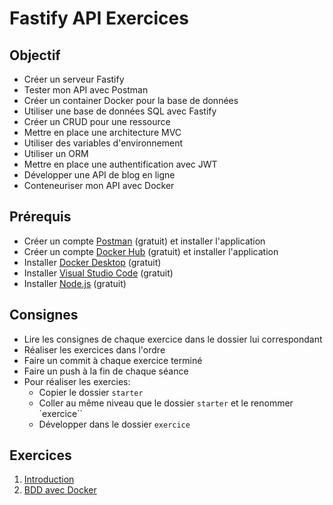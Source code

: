 # Fastify API Exercices

## Objectif
- Créer un serveur Fastify
- Tester mon API avec Postman
- Créer un container Docker pour la base de données
- Utiliser une base de données SQL avec Fastify
- Créer un CRUD pour une ressource
- Mettre en place une architecture MVC
- Utiliser des variables d'environnement
- Utiliser un ORM
- Mettre en place une authentification avec JWT
- Développer une API de blog en ligne
- Conteneuriser mon API avec Docker

## Prérequis
- Créer un compte [Postman](https://postman.com/downloads) (gratuit) et installer l'application
- Créer un compte [Docker Hub](https://hub.docker.com/) (gratuit) et installer l'application
- Installer [Docker Desktop](https://www.docker.com/products/docker-desktop) (gratuit)
- Installer [Visual Studio Code](https://code.visualstudio.com/) (gratuit)
- Installer [Node.js](https://nodejs.org/en/) (gratuit)

## Consignes
- Lire les consignes de chaque exercice dans le dossier lui correspondant
- Réaliser les exercices dans l'ordre
- Faire un commit à chaque exercice terminé
- Faire un push à la fin de chaque séance
- Pour réaliser les exercies:
    - Copier le dossier `starter`
    - Coller au même niveau que le dossier `starter` et le renommer `exercice``
    - Développer dans le dossier `exercice`

## Exercices
1. [Introduction](https://github.com/kbrdn1/fastify-api-exo/tree/main/1-Introduction)
2. [BDD avec Docker](https://github.com/kbrdn1/fastify-api-exo/tree/main/1-Introduction)